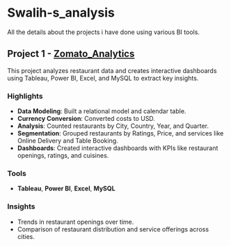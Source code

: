# Swalih-s_analysis
All the details about the projects i have done using various BI tools.

## Project 1 - [Zomato_Analytics](https://swalih-works.github.io/Zomato_Analytics/)



This project analyzes restaurant data and creates interactive dashboards using Tableau, Power BI, Excel, and MySQL to extract key insights.

### Highlights
- **Data Modeling**: Built a relational model and calendar table.
- **Currency Conversion**: Converted costs to USD.
- **Analysis**: Counted restaurants by City, Country, Year, and Quarter.
- **Segmentation**: Grouped restaurants by Ratings, Price, and services like Online Delivery and Table Booking.
- **Dashboards**: Created interactive dashboards with KPIs like restaurant openings, ratings, and cuisines.

### Tools
- **Tableau**, **Power BI**, **Excel**, **MySQL**

### Insights
- Trends in restaurant openings over time.
- Comparison of restaurant distribution and service offerings across cities.
